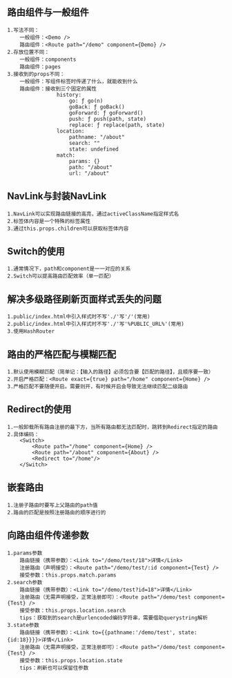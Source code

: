 ## 路由组件与一般组件
	1.写法不同：
		一般组件：<Demo />
		路由组件：<Route path="/demo" component={Demo} />
	2.存放位置不同：
		一般组件：components
		路由组件：pages
	3.接收到的props不同：
		一般组件：写组件标签时传递了什么，就能收到什么
		路由组件：接收到三个固定的属性
					history:
						go: ƒ go(n)
						goBack: ƒ goBack()
						goForward: ƒ goForward()
						push: ƒ push(path, state)
						replace: ƒ replace(path, state)
					location:
						pathname: "/about"
						search: ""
						state: undefined
					match:
						params: {}
						path: "/about"
						url: "/about"

## NavLink与封装NavLink
	1.NavLink可以实现路由链接的高亮，通过activeClassName指定样式名
	2.标签体内容是一个特殊的标签属性
	3.通过this.props.children可以获取标签体内容

## Switch的使用
	1.通常情况下，path和component是一一对应的关系
	2.Switch可以提高路由匹配效率（单一匹配）

## 解决多级路径刷新页面样式丢失的问题
	1.public/index.html中引入样式时不写'./'写'/'(常用)
	2.public/index.html中引入样式时不写'./'写'%PUBLIC_URL%'(常用)
	3.使用HashRouter

## 路由的严格匹配与模糊匹配
	1.默认使用模糊匹配（简单记：【输入的路径】必须包含要【匹配的路径】，且顺序要一致）
	2.开启严格匹配：<Route exact={true} path="/home" component={Home} />
	3.严格匹配不要随便开启。需要则开，有时候开启会导致无法继续匹配二级路由

## Redirect的使用
	1.一般卸载所有路由注册的最下方，当所有路由都无法匹配时，跳转到Redirect指定的路由
	2.具体编码：
		<Switch>
			<Route path="/home" component={Home} />
			<Route path="/about" component={About} />
			<Redirect to="/home"/>
		</Switch>

## 嵌套路由
	1.注册子路由时要写上父路由的path值
	2.路由的匹配是按照注册路由的顺序进行的

## 向路由组件传递参数
	1.params参数
		路由链接（携带参数）：<Link to="/demo/test/18">详情</Link>
		注册路由（声明接受）：<Route path="/demo/test/:id component={Test} />
		接受参数：this.props.match.params
	2.search参数
		路由链接（携带参数）：<Link to="/demo/test?id=18">详情</Link>
		注册路由（无需声明接受，正常注册即可）：<Route path="/demo/test component={Test} />
		接受参数：this.props.location.search
		tips：获取到的search是urlencoded编码字符串，需要借助querystring解析
	3.state参数
		路由链接（携带参数）：<Link to={{pathname:'/demo/test', state:{id:18}}}}>详情</Link>
		注册路由（无需声明接受，正常注册即可）：<Route path="/demo/test component={Test} />
		接受参数：this.props.location.state
		tips：刷新也可以保留住参数